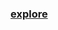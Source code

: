 ### [explore](https://github.com/Xelerezex/python-anaconda-space/blob/master/06-api-stepik/API_Stepik.ipynb)
